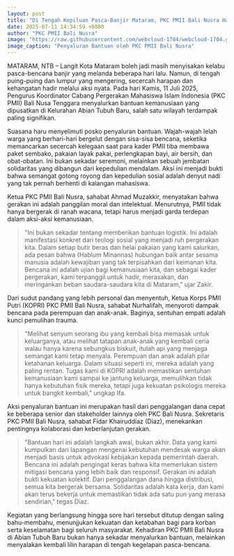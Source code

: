 ```yaml
---
layout: post
title: "Di Tengah Kepiluan Pasca-Banjir Mataram, PKC PMII Bali Nusra Hadir Membawa Asa dan Bantuan"
date: 2025-07-11 14:34:59 +0800
author: "PKC PMII Bali Nusra"
image: "https://raw.githubusercontent.com/webcloud-1704/webcloud-1704.github.io/main/assets/rilis/di-tengah-kepiluan-pasca-banjir-mataram-pkc-pmii-bali-nusra-hadir-membawa-asa-dan-bantuan.png"
image_caption: "Penyaluran Bantuan oleh PKC PMII Bali Nusra"
---
```


MATARAM, NTB – Langit Kota Mataram boleh jadi masih menyisakan kelabu pasca-bencana banjir yang melanda beberapa hari lalu. Namun, di tengah puing-puing dan lumpur yang mengering, secercah harapan dan kehangatan hadir melalui aksi nyata. Pada hari Kamis, 11 Juli 2025, Pengurus Koordinator Cabang Pergerakan Mahasiswa Islam Indonesia (PKC PMII) Bali Nusa Tenggara menyalurkan bantuan kemanusiaan yang dipusatkan di Kelurahan Abian Tubuh Baru, salah satu wilayah terdampak paling signifikan.

Suasana haru menyelimuti posko penyaluran bantuan. Wajah-wajah lelah warga yang berhari-hari bergelut dengan sisa-sisa bencana, seketika memancarkan secercah kelegaan saat para kader PMII tiba membawa paket sembako, pakaian layak pakai, perlengkapan bayi, air bersih, dan obat-obatan. Ini bukan sekadar seremoni, melainkan sebuah jembatan solidaritas yang dibangun dari kepedulian mendalam. Aksi ini menjadi bukti bahwa semangat gotong royong dan kepedulian sosial adalah denyut nadi yang tak pernah berhenti di kalangan mahasiswa.

Ketua PKC PMII Bali Nusra, sahabat Ahmad Muzakkir, menyatakan bahwa gerakan ini adalah panggilan moral dan intelektual. Menurutnya, PMII tidak hanya bergerak di ranah wacana, tetapi harus menjadi garda terdepan dalam aksi-aksi kemanusiaan.

> "Ini bukan sekadar tentang memberikan bantuan logistik. Ini adalah manifestasi konkret dari teologi sosial yang menjadi ruh pergerakan kita. Dalam setiap butir beras dan helai pakaian yang kami salurkan, ada pesan bahwa (Hablum Minannas) hubungan baik antar sesama manusia adalah kewajiban yang tak terpisahkan dari keimanan kita. Bencana ini adalah ujian bagi kemanusiaan kita, dan sebagai kader pergerakan, kami terpanggil untuk hadir, merasakan, dan meringankan beban saudara-saudara kita di Mataram," ujar Zakir.

Dari sudut pandang yang lebih personal dan menyentuh, Ketua Korps PMII Putri (KOPRI) PKC PMII Bali Nusra, sahabat Nurhalifah, menyoroti dampak bencana pada perempuan dan anak-anak. Baginya, sentuhan empati adalah kunci pemulihan trauma.

> "Melihat senyum seorang ibu yang kembali bisa memasak untuk keluarganya, atau melihat tatapan anak-anak yang kembali ceria walau hanya karena sebungkus biskuit, itulah api yang menjaga semangat kami tetap menyala. Perempuan dan anak adalah pilar ketahanan keluarga. Dalam situasi seperti ini, mereka adalah yang paling rentan. Tugas kami di KOPRI adalah memastikan sentuhan kemanusiaan kami sampai ke jantung keluarga, memulihkan tidak hanya kebutuhan fisik mereka, tetapi juga kekuatan psikologis mereka untuk bangkit kembali," ungkap Ifa.

Aksi penyaluran bantuan ini merupakan hasil dari penggalangan dana cepat ke beberapa senior dan stakeholder lainnya oleh PKC Bali Nusra. Sekretaris PKC PMII Bali Nusra, sahabat Fidar Khairuddiaz (Diaz), menekankan pentingnya kolaborasi dan keberlanjutan gerakan.

> "Bantuan hari ini adalah langkah awal, bukan akhir. Data yang kami kumpulkan dari lapangan mengenai kebutuhan mendesak warga akan menjadi basis untuk advokasi kebijakan kepada pemerintah daerah. Bencana ini adalah pengingat keras bahwa kita memerlukan sistem mitigasi bencana yang lebih baik dan responsif. Gerakan ini adalah bukti kekuatan kolektif. Dari penggalangan dana hingga distribusi, semua kita bergerak bersama. Solidaritas adalah kata kerja, dan kami akan terus bekerja untuk memastikan tidak ada satu pun yang merasa sendirian," tegas Diaz.

Kegiatan yang berlangsung hingga sore hari tersebut ditutup dengan saling bahu-membahu, menunjjukan kekuatan dan ketabahan bagi para korban serta keselamatan bagi seluruh masyarakat. Kehadiran PKC PMII Bali Nusra di Abian Tubuh Baru bukan hanya sekadar menyalurkan bantuan, melainkan menyalakan kembali lilin harapan di tengah kegelapan pasca-bencana.
